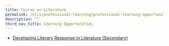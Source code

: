 ```yaml
---
title: Course on Literature
permalink: /elis/professional-learning/professional-learning-opportunities/courses-on-literature/
description: ""
third_nav_title: Learning Opportunities
---
```

*   [Developing Literary Response in Literature (Secondary)](/elis/professional-learning/professional-learning-opportunities/classroom-inquiry-for-el-literature/)